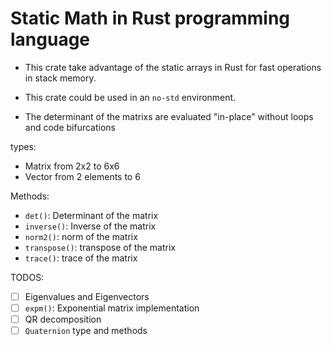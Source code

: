 # Static Math in Rust programming language

- This crate take advantage of the static arrays in Rust for fast operations in
stack memory.

- This crate could be used in an `no-std` environment.

- The determinant of the matrixs are evaluated "in-place" without loops and code
bifurcations

types:
 - Matrix from 2x2 to 6x6
 - Vector from 2 elements to 6

Methods:

 - `det()`: Determinant of the matrix
 - `inverse()`: Inverse of the matrix
 - `norm2()`: norm of the matrix
 - `transpose()`: transpose of the matrix
 - `trace()`: trace of the matrix


TODOS:

 - [ ] Eigenvalues and Eigenvectors
 - [ ] `expm()`: Exponential matrix implementation
 - [ ] QR decomposition
 - [ ] `Quaternion` type and methods
